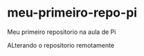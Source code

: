 # meu-primeiro-repo-pi
Meu primeiro repositorio na aula de Pi

ALterando o repositorio remotamente 
